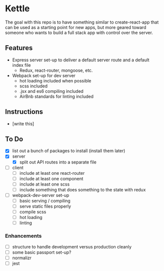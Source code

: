 # Kettle
The goal with this repo is to have something similar to create-react-app that can be used as a starting point for new apps, but more geared toward someone who wants to build a full stack app with control over the server.

## Features
- Express server set-up to deliver a default server route and a default index file
  - Redux, react-router, mongoose, etc.
- Webpack set-up for dev server
  - hot loading included when possible
  - scss included
  - .jsx and es6 compiling included
  - AirBnb standards for linting included

## Instructions 
- [write this]

## To Do 
- [X] list out a bunch of packages to install (install them later)
- [X] server
  - [X] split out API routes into a separate file
- [ ] client
  - [ ] include at least one react-router
  - [ ] include at least one component
  - [ ] include at least one scss
  - [ ] include something that does something to the state with redux
- [ ] webpack-dev-server set-up
  - [ ] basic serving / compiling
  - [ ] serve static files properly
  - [ ] compile scss
  - [ ] hot loading
  - [ ] linting
### Enhancements
- [ ] structure to handle development versus production cleanly
- [ ] some basic passport set-up?
- [ ] normalizr
- [ ] jest